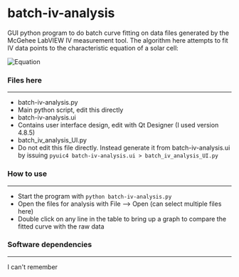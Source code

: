 batch-iv-analysis
=================

GUI python program to do batch curve fitting on data files generated by the McGehee LabVIEW IV measurement tool. The algorithm here attempts to fit IV data points to the characteristic equation of a solar cell:  

![Equation](http://upload.wikimedia.org/math/4/7/d/47d17d3c2fe8840d0b3181860bd22f0a.png)

### Files here
---
- batch-iv-analysis.py
 - Main python script, edit this directly
- batch-iv-analysis.ui
 - Contains user interface design, edit with Qt Designer (I used version 4.8.5)
- batch_iv_analysis_UI.py
 - Do not edit this file directly. Instead generate it from batch-iv-analysis.ui by issuing `pyuic4 batch-iv-analysis.ui > batch_iv_analysis_UI.py`

### How to use
---
- Start the program with `python batch-iv-analysis.py`  
- Open the files for analysis with File --> Open (can select multiple files here)  
- Double click on any line in the table to bring up a graph to compare the fitted curve with the raw data


### Software dependencies
---
I can't remember
